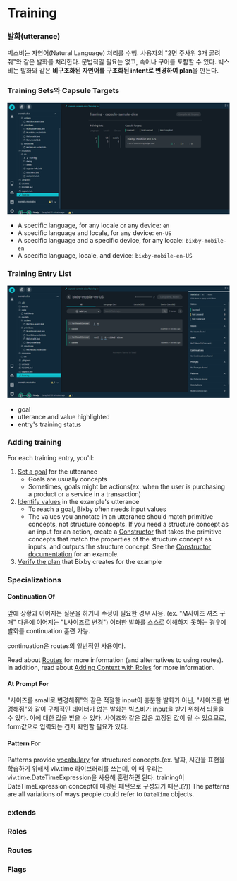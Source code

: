 # Training

### 발화(utterance)

빅스비는 자연어(Natural Language) 처리를 수행. 사용자의 "2면 주사위 3개 굴려줘"와 같은 발화를 처리한다. 문법적일 필요는 없고, 속어나 구어를 포함할 수 있다. 빅스비는 발화와 같은 **비구조화된 자연어를 구조화된 intent로 변경하여 plan**을 만든다.



### Training Sets와 Capsule Targets

![training_sets_capsule_targets](./images/training_sets_capsule_targets.png)



- A specific language, for any locale or any device: `en`
- A specific language and locale, for any device: `en-US`
- A specific language and a specific device, for any locale: `bixby-mobile-en`
- A specific language, locale, and device: `bixby-mobile-en-US`



### Training Entry List

![training_entry](./images/training_entry.png)

- goal
- utterance and value highlighted
- entry's training status



### Adding training

For each training entry, you'll:

1. [Set a goal](https://bixbydevelopers.com/dev/docs/dev-guide/developers/training.training-for-nl#set-a-goal) for the utterance
   - Goals are usually concepts
   - Sometimes, goals might be actions(ex. when the user is purchasing a product or a service in a transaction)
2. [Identify values](https://bixbydevelopers.com/dev/docs/dev-guide/developers/training.training-for-nl#identify-values) in the example's utterance
   - To reach a goal, Bixby often needs input values
   - The values you annotate in an utterance should match primitive concepts, not structure concepts. If you need a structure concept as an input for an action, create a [Constructor](https://bixbydevelopers.com/dev/docs/reference/type/action.type#constructor) that takes the primitive concepts that match the properties of the structure concept as inputs, and outputs the structure concept. See the [Constructor documentation](https://bixbydevelopers.com/dev/docs/reference/type/action.type#constructor) for an example.
3. [Verify the plan](https://bixbydevelopers.com/dev/docs/dev-guide/developers/training.training-for-nl#verify-the-plan) that Bixby creates for the example



### Specializations

#### Continuation Of

앞에 상황과 이어지는 질문을 하거나 수정이 필요한 경우 사용. (ex. "M사이즈 셔츠 구매" 다음에 이어지는 "L사이즈로 변경") 이러한 발화를 스스로 이해하지 못하는 경우에 발화를 continuation 훈련 가능.

continuation은 routes의 일반적인 사용이다.

Read about [Routes](https://bixbydevelopers.com/dev/docs/dev-guide/developers/training.training-for-nl#routes) for more information (and alternatives to using routes). In addition, read about [Adding Context with Roles](https://bixbydevelopers.com/dev/docs/dev-guide/developers/training.training-for-nl#adding-context-with-roles) for more information.

#### At Prompt For

"사이즈를 small로 변경해줘"와 같은 적절한 input이 충분한 발화가 아닌, "사이즈를 변경해줘"와 같이 구체적인 데이터가 없는 발화는 빅스비가 input을 받기 위해서 되물을 수 있다. 이에 대한 값을 받을 수 있다. 사이즈와 같은 값은 고정된 값이 될 수 있으므로, form값으로 입력되는 건지 확인할 필요가 있다.

#### Pattern For

Patterns provide [vocabulary](https://bixbydevelopers.com/dev/docs/dev-guide/developers/training.vocabulary) for structured concepts.(ex. 날짜, 시간을 표현을 학습하기 위해서 viv.time 라이브러리를 쓰는데, 이 때 우리는 viv.time.DateTimeExpression을 사용해 훈련하면 된다. training이 DateTimeExpression concept에 매핑된 패턴으로 구성되기 때문.(?)) The patterns are all variations of ways people could refer to `DateTime` objects.





### extends



### Roles



### Routes



### Flags







